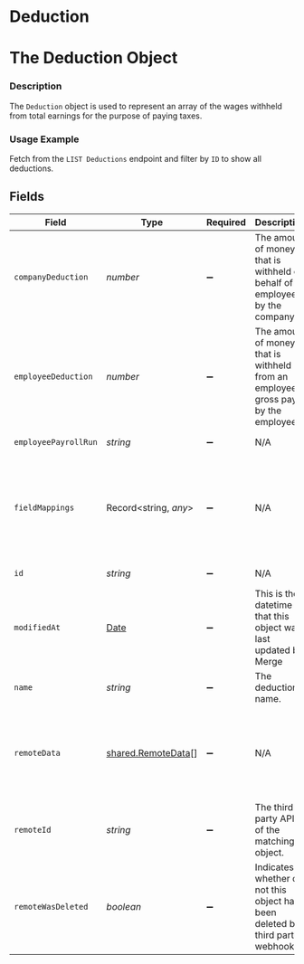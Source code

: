 # Deduction

# The Deduction Object
### Description
The `Deduction` object is used to represent an array of the wages withheld from total earnings for the purpose of paying taxes.

### Usage Example
Fetch from the `LIST Deductions` endpoint and filter by `ID` to show all deductions.


## Fields

| Field                                                                                                                                    | Type                                                                                                                                     | Required                                                                                                                                 | Description                                                                                                                              | Example                                                                                                                                  |
| ---------------------------------------------------------------------------------------------------------------------------------------- | ---------------------------------------------------------------------------------------------------------------------------------------- | ---------------------------------------------------------------------------------------------------------------------------------------- | ---------------------------------------------------------------------------------------------------------------------------------------- | ---------------------------------------------------------------------------------------------------------------------------------------- |
| `companyDeduction`                                                                                                                       | *number*                                                                                                                                 | :heavy_minus_sign:                                                                                                                       | The amount of money that is withheld on behalf of an employee by the company.                                                            | 78.78                                                                                                                                    |
| `employeeDeduction`                                                                                                                      | *number*                                                                                                                                 | :heavy_minus_sign:                                                                                                                       | The amount of money that is withheld from an employee's gross pay by the employee.                                                       | 34.54                                                                                                                                    |
| `employeePayrollRun`                                                                                                                     | *string*                                                                                                                                 | :heavy_minus_sign:                                                                                                                       | N/A                                                                                                                                      | 35347df1-95e7-46e2-93cc-66f1191edca5                                                                                                     |
| `fieldMappings`                                                                                                                          | Record<string, *any*>                                                                                                                    | :heavy_minus_sign:                                                                                                                       | N/A                                                                                                                                      | {<br/>"organization_defined_targets": {<br/>"custom_key": "custom_value"<br/>},<br/>"linked_account_defined_targets": {<br/>"custom_key": "custom_value"<br/>}<br/>} |
| `id`                                                                                                                                     | *string*                                                                                                                                 | :heavy_minus_sign:                                                                                                                       | N/A                                                                                                                                      | 5fd439fc-1b64-4755-b275-64918936c365                                                                                                     |
| `modifiedAt`                                                                                                                             | [Date](https://developer.mozilla.org/en-US/docs/Web/JavaScript/Reference/Global_Objects/Date)                                            | :heavy_minus_sign:                                                                                                                       | This is the datetime that this object was last updated by Merge                                                                          | 2021-10-16T00:00:00Z                                                                                                                     |
| `name`                                                                                                                                   | *string*                                                                                                                                 | :heavy_minus_sign:                                                                                                                       | The deduction's name.                                                                                                                    | Social Security                                                                                                                          |
| `remoteData`                                                                                                                             | [shared.RemoteData](../../../sdk/models/shared/remotedata.md)[]                                                                          | :heavy_minus_sign:                                                                                                                       | N/A                                                                                                                                      | [<br/>{<br/>"path": "/payroll-deduction",<br/>"data": [<br/>"Varies by platform"<br/>]<br/>}<br/>]                                       |
| `remoteId`                                                                                                                               | *string*                                                                                                                                 | :heavy_minus_sign:                                                                                                                       | The third-party API ID of the matching object.                                                                                           | 93478612                                                                                                                                 |
| `remoteWasDeleted`                                                                                                                       | *boolean*                                                                                                                                | :heavy_minus_sign:                                                                                                                       | Indicates whether or not this object has been deleted by third party webhooks.                                                           |                                                                                                                                          |